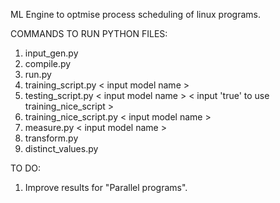 ML Engine to optmise process scheduling of linux programs.

COMMANDS TO RUN PYTHON FILES:
1. input_gen.py
2. compile.py
3. run.py
4. training_script.py < input model name >
5. testing_script.py < input model name > < input 'true' to use training_nice_script >
6. training_nice_script.py < input model name >
6. measure.py < input model name >
7. transform.py
8. distinct_values.py

TO DO:
1. Improve results for "Parallel programs".
